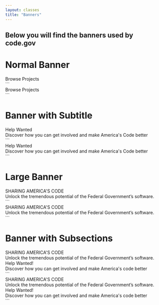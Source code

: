 ```yaml
---
layout: classes
title: "Banners"
---
```


## Below you will find the banners used by code.gov

# Normal Banner
<div class="banner">
  <div class="banner-title">Browse Projects</div>
</div>
```
<div class="banner">
  <div class="banner-title">Browse Projects</div>
</div>
```

# Banner with Subtitle
<div class="banner">
  <div class="banner-title">Help Wanted</div>
  <div class="banner-subtitle">Discover how you can get involved and make America's Code better</div>  
</div>
```
<div class="banner">
  <div class="banner-title">Help Wanted</div>
  <div class="banner-subtitle">Discover how you can get involved and make America's Code better</div>  
</div>
```

# Large Banner
<div class="banner large">
  <div class="banner-title">SHARING AMERICA'S CODE</div>
  <div class="banner-subtitle">Unlock the tremendous potential of the Federal Government’s software.</div>  
</div>
```
<div class="banner large">
  <div class="banner-title">SHARING AMERICA'S CODE</div>
  <div class="banner-subtitle">Unlock the tremendous potential of the Federal Government’s software.</div>  
</div>
```

# Banner with Subsections
<div class="banner large">
  <div class="banner-title">SHARING AMERICA'S CODE</div>
  <div class="banner-subtitle">Unlock the tremendous potential of the Federal Government’s software.</div>  
  <div class="banner-subsection-title">Help Wanted!</div>
  <div class="banner-subsection-subtitle">Discover how you can get involved and make America's code better</div>
</div>
```
<div class="banner large">
  <div class="banner-title">SHARING AMERICA'S CODE</div>
  <div class="banner-subtitle">Unlock the tremendous potential of the Federal Government’s software.</div>  
  <div class="banner-subsection-title">Help Wanted!</div>
  <div class="banner-subsection-subtitle">Discover how you can get involved and make America's code better</div>
</div>
```
